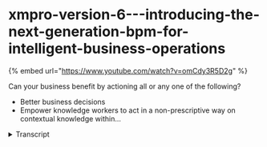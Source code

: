 # xmpro-version-6---introducing-the-next-generation-bpm-for-intelligent-business-operations
{% embed url="https://www.youtube.com/watch?v=omCdy3R5D2g" %}



Can your business benefit by actioning all or any one of the following?
- Better business decisions 
- Empower knowledge workers to act in a non-prescriptive way on contextual knowledge within...
<details>
<summary>Transcript</summary>Can your business benefit by actioning all or any one of the following?
- Better business decisions 
- Empower knowledge workers to act in a non-prescriptive way on contextual knowledge within...
thank you and welcome to this webinar

which introduces x-impro version 6 which

is we feel the next generation of

intelligent business process management

switch suites for intelligent business

operations and i'll explain as we go

what we mean by that

and we actually sort of see it as ibus

or

our intelligent business operation suite

so exam pro bank forward

is has grown from from version five and

the features that we'll be covering

today are essentially what we call

version six ibus features i'm not

covering the basic bpm functionality

you can ask one of you can ask us or one

of our partners to do a full

presentation on the powerful features of

xm pro

that it's got currently in

up to version five all the standard

process management workflow what we'll

be focusing on today is really what

makes

version six the ideal platform

for your intelligent business operations

and what does it mean in the first place

and to understand a little bit more of

what intelligent business operations

mean i just like to touch very quickly

on something that i picked up

from garten at the gardener id expo and

essentially

what janelle hill was saying

is that

right now we are right now in business

there's so much

there's newer technologies including

social media context aware technologies

cloud environments intelligent phones

and devices and all of these rev and

revolutionize the way that we work so

the way that we work is actually

changing

and what gartner is saying is

enterprises have not yet empowered

frontline employees to dynamically

adjust their work in progress

in response to the contextual

opportunities or threats and

software has barely been applied to

knowledge centric work

decision making

risk assessments pattern seeking

matching

group collaboration all of those have

been supported as point solutions up to

now but there's been nothing that brings

it all together

and right now

with the leading economies that are

increasingly dependent on service based

industries

it's becoming heavily dependent on

knowledge work information and knowledge

workers and these people are overwhelmed

with data and choices that's where we

find ourselves and most of our customers

at the moment so

what is business and

what is intelligent business operations

to me it's a state of business it's not

really something you can buy it's not a

methodology it's really just a state of

where the business is it's almost like

the bpm maturity curve or any one of

those maturity curves that takes you

from a level zero to a level five

intelligent business operation is a

state in that process

and the way that we achieve that is by

leveraging some of these things that are

now available and when you look at them

essentially there's three main

components to what i see

intelligent but what gives you the state

of intelligent business operations and

the first one is to

be able to cater for knowledge style

work that means not everything can be

structured

you need to have structured and

unstructured processes in

organizations secondly

those processes also need to be dynamic

so there's a convergence of

of unstructured there's a requirement

for dynamic rules based rather than flow

based workflow driven we would

there's a requirement of event driven

actions and these event-driven actions

are actually working towards a business

goal the kpi

one of your

balanced scorecard

kpis or something like that it includes

predictive analytics it's trying to

understand what have we done in the past

looking at process mining and combining

all of this to be able to

dynamically change

based on the context and the information

that we have at that point in time and

something else that we are all aware of

but we've not been able to capture as

part of as as part of our the way that

we do business is to include those

social conversations around the water

cooler

and they essentially in and around

business transactions what we mean by

that some conversations happens around

business how do we improve ourselves

others happen around

very specific transactions

so

what are the benefits of intelligent

business operations the first one is

really just better business decisions

what we don't want to do is actually

force someone down a a specific path

when they have better contextual informa

when they know the context of a process

all that we want to do is give them as

much information as we can at that point

in time for them to make better

decisions so what we want to do is

empower those knowledge workers and we

want them to act in a non-prescriptive

way

if you take a factory style where

everything works in a very prescriptive

way and it's well worked out and there's

a

a a a

a jet principle or anything like that

just in time um it's it's worked out to

the to the finite element of of what

every work activity should take how long

it should take what the next one is

knowledge workers don't work like that

they don't want to work in a

prescriptive way because they have

contextual knowledge but we still need

to put that into some control framework

we can't just let them loose and do

anything that they want to and in in

exon pro version six we will show you

we'll demonstrate um how we control how

we do some of these

principles that we talk about here

a lot of companies have spent a lot of

money on business intelligence tools but

what you want to do is make those

business intelligence insights

actionable what do you do with the intel

that you're gathering how do you action

it how do you make sure things happen

with it how do you how do you make sure

people look forward and use it rather

than just looking at a rear view mirror

business intelligence dashboards can be

almost like a rear view mirror it shows

you what happened if you want to take if

you want to make it actionable you need

to take those business intelligence

elements those insights and actually

make them part of the process going

forward so that you can actually look

forward instead of looking

backwards and then lastly we will also

the other benefit that we get out of

intelligent business operations is that

we we can actually improve the

collaboration by harnessing the social

interaction now there's many ways of

people socializing and we're trying to

capture some of them as part of the way

that we that we work we want to get

better at getting work done which is

essentially what xmpro is all about so

just once again to to

emphasize the three elements of

intelligent business operations that

exxonpro address is the ability to have

unstructured processes

to have dynamic processes

and to have social processes

as i go through the

the presentation will actually show you

these three elements in terms of how we

handle them in version six so to start

off with unstructured processes and as

you'll recall i said structured and

unstructured processes are there to

support a knowledge style work

gartner has come out and said 80 of work

is unstructured so

and and that is primarily in the

knowledge worker space so this is where

people sales people

customer service

right down to to

financial

office

chief marketing officer office all of

those

processes are actually there's a whole

lot of unstructured work in after fact

we actually find that that there's more

of a hybrid model that 20 percent of a

process

is structured and 80 of a process is

unstructured so we it's not just that

you can discreetly say or or

quite easily define which processes are

are

structured and which are unstructured

you always in many instances you

actually find a combination of those

processes that are that are like that

and what you also find is when you look

at real world business processes there

are generally more exceptions than rules

that means if you're going to try and do

take a workflow based approach where you

draw out the you draw the flow of how

this thing will work you're going to

find that with all the exceptions you're

going to run out of paper

unstructured processes say we have a

collection we have a container

and for a process and we can call that

customer onboarding for example and in

that container we can put all the events

that can that can occur and we can

sequence them as we need them we talk

about we sequence them at runtime rather

than at design time so we don't design

the flows but we do put those process

elements in there

the other one is that knowledge workers

have context people have information and

they make decisions based on that and

based on that they want to determine the

routing so for example a salesperson

will know or may have read or

that there's a issue with a

current

prospect that is going through a um

a customer onboarding process

um they may have read in the paper heard

something on the tv news and what they

want to do is actually do a credit check

right there and then so instead of

waiting for the prescriptive workflow

that says

you have to do it in step six we

actually want to do it right now so

knowledge workers have context what we

want to do is enable them to make better

decisions so

when we look at dynamic and all of those

processes so those elements we will

actually also introduce some of the

analytics

that we have

but right now we just want to make sure

that people have the option

based on the information that they have

to route it to a different place

so if we look at

an unstructured process one of the

challenges that we have found is

knowledge style work

if you use email or any one of those

other

ways and means of trying to manage it

that you actually don't have an order

trial of this knowledge style work you

only you only have order trials

of the discrete workflow based work that

you have but none of this work this

knowledge style because the tools up to

now haven't been able to support that so

if you've got a underlying workflow

engine as the as the driver for your for

your process management

then you can't cater for this knowledge

style work

customer service is a typical style of

this

what we call knowledge style so

it depends on what the customer

what the feedback is

what the possible resolutions are what

the what the routing will be so the

routing is not always discrete you can't

say or predefined that we will always go

down this route it really depends on

feedback information and all of that

that will determine the next step so

that is a case style approach um add-up

data entry uh one of the custom

customers

that we have is a large um

funeral home service

and i have

they receive a broad range of

of data

as part of the onboarding process

information can come

in in

an unstructured way to them so there's

different information around who's going

to pay the bill there's different

arrange information around actual

funeral

arrangement there's different

information around

the deceased details

there's a whole lot of different type of

data and we can't dictate the fashion or

the sequence that we got that we are

actually going to

get that in information so that is also

a case style so at any point in time we

can jump around

and add information to that the other

one

is is social listening so an example of

that is we take we monitor twitter feeds

or something like that

for reputation management and we

and based on that depending on what the

twitter feed actually says someone needs

to read it and then based on that it

needs to be routed by

for action to to to the appropriate

place and that is also an unstructured

process because it's really dependent on

what the information also what the what

the initial

message was and how we take it through

the resolution process even inside that

resolution process there's multiple

options depending on what the outcomes

are so this is those are typical

unstructured processes that we find

ourselves working in

if we look at a quick example of

what we call a

unstructured process in version 6

i'm just going to hand over the

keyboard here quickly to

gavin he's got the software and i'll be

talking on that so i just want to pass

it on to him

okay

double check that we can see

the right screen great

so as you can see

in order to explain what unstructured

processes look like and i just quickly

want to touch on what a structured

process

typically looks like so

what we've got on the screen is our xm

pro

xm designer so this is where we build

processes and at the back you can see

there's a

physio based diagram and that diagram

has got structured custom onboarding so

you can see there's a discrete flow and

there's a specific path or routing

um

that it

has to step through

those are about those only 20 of

processes that we have in our in in

organization if we look at a typical

unstructured process so the previous one

was customer onboarding and we took a

very structured flow very basic

in this instance what we're looking at

is unstructured of what we call

opportunity management so for example we

so we

we

respond to tenders rfps rfcs all of

those sort of things rfqs

so we we respond to uh to those and we

see those all as opportunities so this

is a sales based process and what you'll

see there's a whole bunch of events now

from x and pro point of view

we now refer to to this canvas that you

see as our process container and we can

add events to that so there's a whole

bunch of events

that we can that we can add

those events are

typically a process starts with

something like start opportunity but

then there's a whole bunch of events we

consider bid committees there's

technical reviews there's actual

proposal presentation there's project

costing there's conducting credit checks

there's

margin approvals also all sorts of

things right now the credit check

uh is is at the end of the process uh

what what gavin's going to do he's just

going to move it

so as you'll see right now

credit check is just one of those

options that will come through

that you can

as part of

the later stages of the actual

process what we're going to do is we're

actually going to

include so we would like to dynamically

to the start process we would

dynamically like to add he's using our

dynamic allocation logic which we call

dull

and

without

drawing flow diagrams or anything like

that you'll see

so as you can see um the credit check

just still sits there as an event

and but if you refresh this you'll see

on the right hand side we now have

credit check

as an option uh without so we've not had

to do any workflow coding or set up a a

specific code for that so this is

opportunity management and in this

in this instance

i'm just going to put in a abn number

there in any number

now there's a couple of business rules

behind this thing that says if it's a

new customer

and it's a new segment and it's new

technology and the value is more than

something then it will always have to go

to a big committee it can't be done by

the salespersons

um

you'll see right there it's now it's it

doesn't mean that it has to go to the

bid committee right now you can set it

to do that it just means before this

process will be completed it will have

to be seen by a bit committee if we

change some of the other parameters so

we make the value less and we also say

it's not a new technology and it's not a

new customer

in this instance you will see that i

just make that a

lesser amount what you'll see is that

it's not a that

contributor what the threshold was

that we said in here as you can see the

threshold is probably about five

thousand dollars

um so everything about five thousand

dollars will have to go to a bid

committee it's going to put in some

comments there

so

so on the right hand side the action

items that those are actually

the um

the the the dynamic

buttons that that exam in xm pro version

six what that allows you to do is

dynamically have as many buttons as you

need for a unstructured process so i can

if it's a structured process it'll only

have one button and you can only go one

or two routes if it's dynamic with that

dynamic allocation logic we can actually

expose all of those

elements that were shown on the flow

diagram you can actually expose all of

them what gavin's doing now is just he's

just adding some documents to this so

there's some opportunity documents that

came in with that

so what he's going to do now is actually

send it off

for a credit check because he has

contextual information he knows that he

read something in the paper about this

airline the blue bean airline or

whatever

the um

so

he's now going on to um

logging in as mark smith who is the

financial

controller who actually does the

credit check

so in his to-do list

and the case

he's got a task and in that task

in terms of function as standard process

functionality we're not covering

any of that in this webinar if you want

to understand how the routing the the

options the audit trials the integration

all of that works

then please contact us or one of our

partners and we can demonstrate that to

you so what kevin's doing here let me

just kevin just go back to the top of

the screen so we can just explain

um

i just want to explain um this is the

credit check forms in that it's brought

in information from the previous

screen

there we've got a web service that does

a

a currency conversion before we actually

submit this to dun and bradstreet we

want to so this web service goes off and

uses a web-based service and right now

as of today we're getting 92 australian

cents for one us dollar

which is not great for us exporting from

australia

and so instead the two thousand dollars

from our credit point of view

is now only

1800 that needs to be

approved on on our side what you'll see

is because we've not reviewed it that

button shows not reviewed so i can

submit this and it'll it'll it will

trigger a different

review process if i want if i do the

credit check right now so what it'll do

if you use the web service go to dun and

bradstreet come back give it a credit

score and you'll see in terms of our

business rules this is now a positive

review so that dynamically changes

if you open the case file the documents

that were associated in the previous

steps are all there so you can see the

documents that are now that can be

sharepoint based or they can be

file-based

so that's all stored in there

the positive

review

sort of leads me into all the the change

of the button to positive review

actually leads me into

into the next

component of

what x and pro does if we look at

dynamic processes so as you saw that

button dynamically changed so based on

the context or conditions that button

actually changed so what does dynamic

mean well by dynamic when we say that

that's rules based event driven actions

the example that you saw with a vizio

diagram with all those activities that

were not linked those are all events

that all discrete events each of those

events have their own screen they have

their own data integration they have

their own rules

and we can dynamic or

we can dynamically or

in an unstructured way sequence them

when we need them

a key another key part of it is that

these dynamic

processes

utilize things like predictive analytics

process mining and business intelligence

to make it more goal oriented so

essentially what it does

it provides

agile flexible processes that are still

managed by a set of rules so this is

more a rules-based or

rule engine approach with a whole bunch

of events that can occur

so we still work within rules it's not

just anyone do what they want

especially when you look at compliance

governance those sort of things and so

this rules framework that can

dynamically adjust

uh based on the events of the of the

context of the process like you saw when

we did the credit check

it immediately came back with the credit

score and based on the credit score the

button uh changed and it it actually now

goes down a route for where there was a

positive

approval the other

the other element um which we will

demonstrate uh when we show you some

dynamic processes is the ability to

advise next best action using data

mining and predictive analytics all that

that means is we can go and look at the

historical

or previous processes and say what did

someone do with the same set of

conditions when they had the same set of

conditions

what what was the

what actions were taken at that point in

time so it gives you guidance

and i need to stress it's guidance it

doesn't take over the workflow it

doesn't change the you still have the

ability to make the decision

and that is a key element of of a

of

intelligent business operations you

provide the intelligence to people but

you still rely on them to make those

decisions you have the order trials so

you can see what decisions were made and

that is actually what we use those we

can mine that data and we can actually

use that as part of

of

the ability to advise next best actions

you can also visualize process goals at

each step to guide the work decisions

now those process goals can either be in

the transaction or they can be

overarching for the overall process so

these are kpis every process should have

a kpi it doesn't matter what you do even

if you're doing remuneration

adjustments across the organization you

need there are certain kpis that need to

be um adhered to whether you

um whether it's sales whether it's

procurement whether it's operations it

doesn't matter processes and the best

way of looking at that is actually if

you look at a balanced scorecard balance

scorecard is built all around kpis

it's all around the strategy of the

organization so

that is typically something we would

that we would like to show people

when they are at a work step we don't

want them to go to a analytics dashboard

we want to embed some of those analytics

widgets into the actual process so that

they can see

what it is or what the current context

is and they can make better business

decisions

so when we look at

dynamic processes

they can dynamically change based on

events as i as i described

they are also context aware so it means

if there's a change

in

either internal environment or external

environment that you can manage it and

it's got built-in predictive analytics

so if we look at dynamically what do we

mean by dynamically change on events i

want to give you some examples so for

example we have data rules so it can it

can change based on certain data rules

so we can check

how are we doing against a budget and

when we get to 80 of

of our budget we can introduce

additional approvals or something like

that or on a sales budget as soon as we

hit break even point we we don't allow

discounts anymore um then we want to

maximize profit so the initial part is

is

around budget is actually to get a

just to make our number from a

break-even point of view and then we

want to change the rules and then we

want to maximize profit so that is one

way that a process can change if you

look at

there can be business rules an example

of that is a complex approval matrix

if you've got a

for example a banking client with a

complex approval structure for

procurement where they have 10 or 20 000

people that do procurement and they have

all these hr categories where people fit

in a and b and c and whatever and you

may require that two a's and a b sign

for a specific gl account that's quite a

complex approval matrix the challenge

that you have

and most of this can can be done

um

with with with some basic workflows the

challenge that you have is as soon as

if that complex approval matrix changes

every month like it does in a bank you

have people that move around leave and

new people that join so that whole

complex approval matrix

and with all the emerges and

acquisitions and putting departments

together and taking them apart we have

found that that is a really really hard

thing to manage

if you if you can't dynamically change

the process is based on on that so

that's one example where business rules

have an impact on how you dynamically

want to change it and then

lastly you want to use

social events to be able to change

processes and dynamically or escalate or

drive it to a different user so for

example if i was the insurance company

and i

on twitter put

carjacked help

i was hoping that someone would pick it

up and action it

so and i and based on the fact that it

is a distress word

um it will actually um elevate it other

than just saying xyz insurance companies

suck which is a different problem uh

from a from a social event so yeah

there's a whole number of ways that you

can actually dynamically change

processes

so that just means if you combine that

with unstructured unstructured it says

we don't have to follow a specific path

dynamics says based on context based on

things that i know

we will actually change so when we look

at context

so what happens if the exchange rate

changes you may want to as soon as

there's a exchange rate change you may

want to enforce a whole different set of

rules

and routing and logic

on

on your procurement sales or whatever

the processes are that are all impacted

by exchange rate changes

one one example is safer and and this

was one that i read um i store

storm impact on insurance call center as

soon as there's a big storm what you

want to do is you want to reduce or you

want to streamline that

that process of getting claims through

by just taking out a whole lot of

approvals and and and

complexity in in the process you still

want to have some controls but you just

want to get that call center going

without back without a big backlog

building up in it and then the other the

other context aware thing is so who's

doing the transaction if it's the md of

the organization it may have a

completely different route logic

business rules and everything so it

needs to be context aware around who the

person is that's actually doing the

transaction and based on that it will

prescribe certain rules flows

and even data that it may or may not

show them so that is typically what i

what what

context aware means when we look at

built-in pre predictive analytics it's

really

taking the investment that we've done in

our bi and putting that into the process

why look at bi separately

sort of a rear view mirror approach

and not put it into the actual processor

when someone's doing something for

example on my on my and this is the

example we're quickly going to show you

is when i do a approval for a

for for purchasing i can actually put

the graph out of sap or oracle or

ax or whatever financial system it is

that you use

we can actually put that graph into the

process so you you know immediately

whether you can approve it or not

you can add additional approval steps on

a threshold so what we so so

when that graph approaches 80 of

our budget we can introduce additional

rules or change rules based on that and

we can advise next best actions based on

this

predictive

analytics

this example in actual fact i think one

of the guys on the webinar at the moment

actually works on that

project where from a university

perspective they they get paid based on

grants

um

so they get grants based on students

that finish and one of the things that

you want to do that you want to predict

or want to find is actually students

that fall off

or that are showing signs of not

completing courses so you want to look

at and there's such such amount of data

as i said right at the start people are

actually overwhelmed by data so what you

want to do is is take the attendance

records the library records the

canteen records and all of those collate

that information and try and identify

those students that are that are that

are

showing

signs of of of that they will

potentially drop off then you can action

that and start processes to actively try

and engage them in in in the process of

um

getting them back in so that you can um

get your your your grants at the end of

the day the one challenge that you have

with that at some point in time the cost

of trying to get that student back

actually crosses over with the value of

money that you're going to get so from a

business point of view on your dashboard

you'd like to see when do we stop doing

this it's a great approach so it uses a

lot of

all this predictive

analytics and it can put it into the

process we can drive the process we can

try and get them

through consultation and whatever

mechanisms they use but at some point in

time we also need to say well this is

not not worth it so that is typically

applications

for this there are some questions coming

through for the webinar i'll answer them

at the end

so let's give you an example of a

dynamic process

in version 6 of ibos

and i'm just going to once again hand

over to gavin

and make him the presenter so he's got a

keyboard and mouse so as i was saying we

have a purchase

a purchase requisition process so you

can see there's actually three ones open

that's um he's logged in as tim clark

and them as

has got three you chose the first one

which was keith miller so if you look at

the history

you will see that keith was looking to

buy so as you can see xmp pro puts the

previous steps in line so the form so

you can actually see what was ordered

for 9 000

for a server rack

so we can just close the history

and there's a whole other functionality

and once again we can demonstrate that

to you if you're interested in a a

separate

presentation so what you'll see the

graph that has come through actually

draws the data from the financial system

so the erp or whatever you're using and

there's a budget of 22 000 we've spent

12 000 up to now there's another 2 000

currently committed in another

transaction sitting somewhere in the

approval stage and in this one you'll

see the requisition total corresponds

with the

graph element over there so based on

this

i can see that i will probably there's a

good chance of me approving this but i

would actually like to understand how am

i doing

but on my overall

experience management so

if i look at my process goal so the firs

the bottom

graph the budget goal is for that

specific activity for that specific

event that we're doing

the top one is my process goals so that

will stretch over all

for that whole transaction every single

time

you do an event that that graph will

show so in this instance we can see and

you can customize these graphs in the

back end of of x and pro

our designer we have a chart wizard you

build these um drag and drop with fancy

graphics so you don't have to worry

about to do that you know that's the

fact you can embed the widgets

from some of the the bi tools out there

you can actually embed those widgets in

there as well to give you that

information

but in this instance we can see that

we're currently spending in our our

budget is twenty two thousand dollars

sorry um

the budget is seventeen thousand dollars

uh

on that oh sorry thousand

seventeen thousand dollars and you can

see our monthly expenditure so i can see

right now for the last three months i

haven't really spent as much as i

as i have previously and i can also see

by department in terms of the three gl

codes that i am responsible for for

approvals i can see

my id expenditure at the moment is the

highest on hr spend the low so those are

kpis or process goals that i can now use

to drive

this process just one more thing that i

want to do i want to see what did other

people do when they were in a similar

position so i can look at the next best

action and what the next best action

does you can put

the checkbox anywhere that you want

but what you can do with the next best

action it will actually say out of the

previous 200 um

200 uh instances of a similar condition

same gel code or whatever the case might

be

what did most people do so based on that

i can see that a good 70 of the time

people actually approved it based on the

current conditions that we have right

now so you can use predictive analytics

to to to drive that um

uh uh

what what it is that

that you're actually going to do so that

gives you sort of a view of what a

a

dynamic process can look like obviously

you saw the the button changing

previously you can add additional

buttons as it goes

but what is really powerful is being

able to advise

and use

the the

predictive approach

and using

the business intelligence that we have

and also visualizing the process goals

and it's all around making better

business decisions with all of this

information we're not taking the ability

away from people to do to make a

decision we just give them as much

information as they need to actually

make good decisions

the last element

that i'd like to

talk about

is

social processes so as you'll recall we

had unstructured processes we had

dynamic processes and lastly what makes

intelligent business operations is

actually to take some of the

conversations

that we have in and around business and

it's

and

so to take the social conversations that

are in

or around the business and its

transactions what we mean by that

is sometimes we want to talk about

process improvement

for example other instances we want to

talk about a specific transaction

and we want to capture all of that

information

the other thing that we want to do is um

we want to be around the business so

when we're in the business we

or in the process itself it is all

around

what happens inside that process or the

transaction

around the business is by monitoring

social channels like what are people

saying on facebook twitter all of those

and turn those tweets into tasks there's

a separate webinar that we did

previously that goes into a lot of

detail showing exactly how the social

listener works and how you do reputation

management with that we also have some

great information coming up

around reputation management and how you

can do it for your organization

but

but right now i'm just going to show you

a very basic example of that what you

also want to do is and and that is so

critical is actually to capture the

social collaboration as part of the

order trial or the decision trail

you don't just want the emails flying

around the processes on the outside you

actually want those social

collaborations to be part of the order

trial so you want to be able to see

what was said why did we approve it

that we couldn't find in the previous

workflow based

approach so let's show you example of

that collaboration in

version six

quickly going to

and once again um

i've got gavin showing uh so i'm not

logged in as as um

as keith miller uh and what he is going

to do is under policy so in this

instance there was a policy control

sorry a policy change process someone

wanted to change

a policy and as part of that so you can

see in the in the history

of that you can see the history and time

and date stamp so this is the standard

history and

you can drag and drop and sort by people

so even with large volumes of

information it's quite easy to find

transactions

what you can see the icon the actual

icons differ so those are traditional

events or activity steps or process

steps and the one with the little orange

components are two people collaborating

and in this instance you'll see so we

had a we had a complete new policy

proposal form then coordinate the policy

proposal and then afterwards

in that step um

tim actually started

sorry keith actually went back and said

tim there's stuff that we need to do now

as you can see this is unstructured um

so these are conversations that become

part of the transaction so the so

when i look at the order trial of the

process

i can actually see the collaboration

around discussions that also was part of

this whole this this whole

approach so it's really a very powerful

way of capturing those

those social interactions and there's

even time and date stamps and all of

those go into the

full order trial so there's full time

and date stamps what is nice about this

is we can put some bi over this

and start looking at who are the social

collaborators should we actually include

them in the formal process or not

um and those are really business

decisions there's some uh

the

social

collaboration aspect

people can either be decisions sorry

they can be influencers

by by providing information or they can

be silent approvers you want to you want

to use your bi tools and actually go and

have a look at that

the other thing that you can do with bi

on unstructured processes while gavin's

opening this up what you can do with bi

on unstructured processes is actually

look at what is the real path that

people follow not the path that we

thought they followed but that's great

that's the other great thing with bi on

top of unstructured processes lastly i

just want to touch on

so

we have a twitter feed and that twitter

feed um picked up

example as a tag

um so with our social listener some

manthan said uh

said something he's watching the the the

webinar now what you want to do with

those you want to turn to tasks into

tweets now once again this is dynamic

and unstructured so depending on what he

wrote we

might want to send it either to customer

service to bookings to other bookings

was actually example that we used with

um with qanas so

depending on what it is that

that is saying we actually have a whole

bunch of

possible actions that can come out of

this and we can drive that dynamically

so we can listen

socially

as well

and then lastly i just want to want him

to log out as you'll see from a social

perspective xm pro version 6 has also

introduced the ability to log in using

facebook

you can use your gmail account your

windows live account linkedin twitter

yahoo and also other business

proprietary ones like sap

so we from a social perspective

processes are not limited to the

enterprise anymore it's on facebook as

well so

we'll be showing you our facebook app in

the not do to this in the future and

also show you how

you can actually run processes inside

the social world of facebook

just going to grab the screen back from

gavin

so

what we've shown you with version 6 is

that we can make better business

decisions

because we have context-based

information it can change dynamically we

show all this information on the screen

so we show all the business intelligence

predictive analytics all of that on the

screen that helps people to make better

business decisions which is a key a key

challenge for business right now it

empowers these knowledge workers to do

what they know best but still within a

governance framework that suits us

and it makes these business intelligence

insights actionable a lot of people have

spent a lot of money on bi and now we

take those things that you learn out of

that and actually turn those into

actions and it improves collaboration by

harnessing the social interaction that

means

uh we can capture those conversations

that we have

it's all about it's better business

outcomes so we can manage our kpis

xm pro version 6 gives you better

control of knowledge work

so you've got older trials of that it's

a better experience for the knowledge

workers because we're not forcing

forcing them down a specific route we

we empower them to still make

intelligent business decisions and in

the end this all means a lower cost of

business operations

thank you very much i see there's a

couple of questions

i'll just address this um

there's a question around if the input

from one business process is required as

input to another process how is this

supported in an unstructured process or

is this by definition what it

that that it is a structured sequential

process if the information um thanks

it's a great question if the information

from one process from one activity is

required in the other um it is quite it

you can still do that in a in a in a

dynamic way so

you can i'm trying to think how to

explain this from my

and not having the software open in

front of me to to do that

xmpro has the ability that you can

interrogate any previous activity from a

from the one that you're in right now to

interrogate what information it contains

at that point in time so even though i

can write it unstructured when this

event that i'm in right now requires

information that was captured in a

previous event i can interrogate that

previous

previous event from this one

so

it does not imply that it's a that it's

a structured sequential process

but you also need to look at this from a

practical point of view when you design

processes to say well if i'm going to

have an event that is that requires

information from my previous event

then i will need to make sure that the

previous event happened in the

prior to the one that i'm in right now

uh it may not be in a structured way you

may still have you still might do it in

a in an unstructured way so there there

may be multiple options of getting to

the one to the activity where i am right

now but if it does require information

um then

then you will just need to make sure

from a logical approach that that

initial one um

occurred i hope that answers your

question if not we can we can actually

show you um how it works what you'll

find with a lot of processes

is actually that there's a hybrid model

so the 80 20 as i said right at the

start twenty percent of the process of a

process twenty percent happens at the

start

which is the sort of the structured

let's log a request do a requisition do

something like that and then it goes

into the eighty percent of well let

someone decide what the next action is

and then it may actually go back into a

structured process in the end so

that in itself because it becomes a

hybrid is a is a by definition by

definition and unstructured process even

though it has

structured elements built into it so

that's one way of

doing it

sequential processes are something where

you redefine all the steps

and you actually draw a flow

in a

unstructured process you can still have

rules that determine sequencing but but

it but it means

but you don't have to draw the error so

i hope that that answers

your question if there are any more

questions um please

feel free to contact myself

or any one of our partners and we'd be

happy to show you how we do this

thank you for your time
</details>